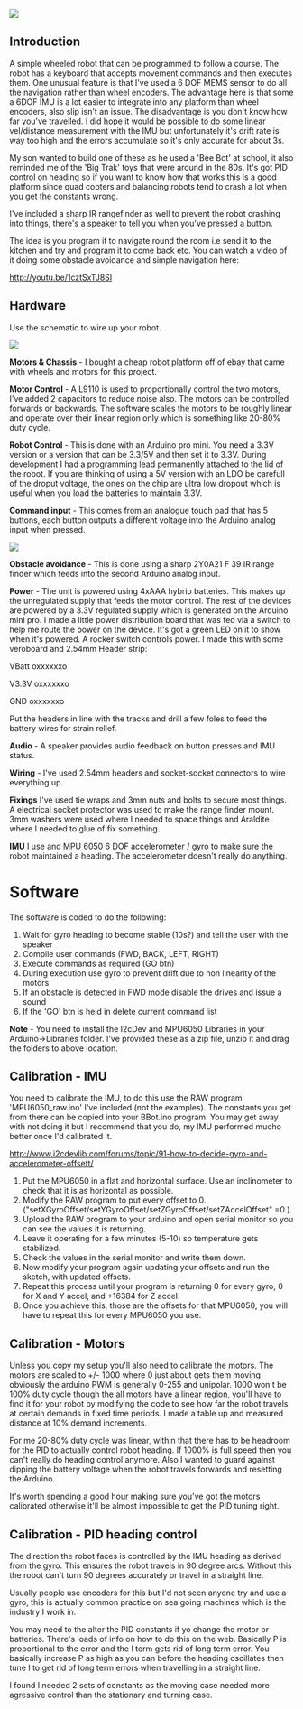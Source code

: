 ![](https://github.com/lawsonkeith/Bee-Bot/blob/master/132___09/MAIN.JPG)


## Introduction

A simple wheeled robot that can be programmed to follow a course.  The robot has a keyboard that accepts movement commands and then executes them.  One unusual feature is that I've used a 6 DOF MEMS sensor to do all the navigation rather than wheel encoders.  The advantage here is that some a 6DOF IMU is a lot easier to integrate into any platform than wheel encoders, also slip isn't an issue.  The disadvantage is you don't know how far you've travelled.  I did hope it would be possible to do some linear vel/distance measurement with the IMU but unfortunately it's drift rate is way too high and the errors accumulate so it's only accurate for about 3s.

My son wanted to build one of these as he used a 'Bee Bot' at school, it also reminded me of the 'Big Trak' toys that were around in the 80s.  It's got PID control on heading so if you want to know how that works this is a good platform since quad copters and balancing robots tend to crash a lot when you get the constants wrong.  

I've included a sharp IR rangefinder as well to prevent the robot crashing into things, there's a speaker to tell you when you've pressed a button.

The idea is you program it to navigate round the room i.e send it to the kitchen and try and program it to come back etc.  You can watch a video of it doing some obstacle avoidance and simple navigation here:

http://youtu.be/1cztSxTJ8SI


## Hardware
Use the schematic to wire up your robot.  

![](https://github.com/lawsonkeith/Bee-Bot/blob/master/Schematic.png)


**Motors & Chassis** -
I bought a cheap robot platform off of ebay that came with wheels and motors for this project.

**Motor Control** -
A L9110 is used to proportionally control the two motors, I've added 2 capacitors to reduce noise also.  The motors can be controlled forwards or backwards.  The software scales the motors to be roughly linear and operate over their linear region only which is something like 20-80% duty cycle.

**Robot Control** -
This is done with an Arduino pro mini.  You need a 3.3V version or a version that can be 3.3/5V and then set it to 3.3V.  During development I had a programming lead permanently attached to the lid of the robot.  If you are thinking of using a 5V version with an LDO be carefull of the droput voltage, the ones on the chip are ultra low dropout which is useful when you load the batteries to maintain 3.3V.

**Command input** -
This comes from an analogue touch pad that has 5 buttons, each button outputs a different voltage into the Arduino analog input when pressed.

![](https://github.com/lawsonkeith/Bee-Bot/blob/master/132___09/IMG_1122.JPG)

**Obstacle avoidance** -
This is done using a sharp 2Y0A21 F 39 IR range finder which feeds into the second Arduino analog input.

**Power** -
The unit is powered using 4xAAA hybrio batteries. This makes up the unregulated supply that feeds the motor control.  The rest of the devices are powered by a 3.3V regulated supply which is generated on the Arduino mini pro.  I made a little power distribution board that was fed via a switch to help me route the power on the device.  It's got a green LED on it to show when it's powered.  A rocker switch controls power.
I made this with some veroboard and 2.54mm Header strip:

VBatt   oxxxxxxo   
                  
V3.3V   oxxxxxxo
                 
GND     oxxxxxxo 
                  
Put the headers in line with the tracks and drill a few foles to feed the battery wires for strain relief.

**Audio** -
A speaker provides audio feedback on button presses and IMU status.

**Wiring** -
I've used 2.54mm headers and socket-socket connectors to wire everything up.

**Fixings**
I've used tie wraps and 3mm nuts and bolts to secure most things.  A electrical socket protector was used to make the range finder mount.  3mm washers were used where I needed to space things and Araldite where I needed to glue of fix something.

**IMU**
I use and MPU 6050 6 DOF accelerometer / gyro to make sure the robot maintained a heading.  The accelerometer doesn't really do anything.


# Software

The software is coded to do the following:

1. Wait for gyro heading to become stable (10s?) and tell the user with the speaker
2. Compile user commands (FWD, BACK, LEFT, RIGHT)
3. Execute commands as required (GO btn)
4. During execution use gyro to prevent drift due to non linearity of the motors
5. If an obstacle is detected in FWD mode disable the drives and issue a sound
6. If the 'GO' btn is held in delete current command list


**Note** - You need to install the I2cDev and MPU6050 Libraries in your Arduino->Libraries folder.  I've provided these as a zip file, unzip it and drag the folders to above location.


## Calibration - IMU
You need to calibrate the IMU, to do this use the RAW program 'MPU6050_raw.ino' I've included (not the examples).  The constants you get from there can be copied into your BBot.ino program.  You may get away with not doing it but I recommend that you do, my IMU performed mucho better once I'd calibrated it.

http://www.i2cdevlib.com/forums/topic/91-how-to-decide-gyro-and-accelerometer-offsett/

1. Put the MPU6050 in a flat and horizontal surface. Use an inclinometer to check that it is as horizontal as possible.
2. Modify the RAW program to put every offset to 0. ("setXGyroOffset/setYGyroOffset/setZGyroOffset/setZAccelOffset"  =0 ).
3. Upload the RAW program to your arduino and open serial monitor so you can see the values it is returning.
4. Leave it operating for a few minutes (5-10) so temperature gets stabilized.
5. Check the values in the serial monitor and write them down.
6. Now modify your program again updating your offsets and run the sketch, with updated offsets.
7. Repeat this process until your program is returning 0 for every gyro, 0 for X and Y accel, and +16384 for Z accel.
8. Once you achieve this, those are the offsets for that MPU6050, you will have to repeat this for every MPU6050 you use.


## Calibration - Motors
Unless you copy my setup you'll also need to calibrate the motors.  The motors are scaled to +/- 1000 where 0 just about gets them moving obviously the arduino PWM is generally 0-255 and unipolar.  1000 won't be 100% duty cycle though the all motors have a linear region, you'll have to find it for your robot by modifying the code to see how far the robot travels at certain demands in fixed time periods.  I made a table up and measured distance at 10% demand increments.

For me 20-80% duty cycle was linear, within that there has to be headroom for the PID to actually control robot heading.  If 1000% is full speed then you can't really do heading control anymore.  Also I wanted to guard against dipping the battery voltage when the robot travels forwards and resetting the Arduino.

It's worth spending a good hour making sure you've got the motors calibrated otherwise it'll be almost impossible to get the PID tuning right.  


## Calibration - PID heading control

The direction the robot faces is controlled by the IMU heading as derived from the gyro.  This ensures the robot travels in 90 degree arcs.  Without this the robot can't turn 90 degrees accurately or travel in a straight line.

Usually people use encoders for this but I'd not seen anyone try and use a gyro, this is actually common practice on sea going machines which is the industry I work in.

You may need to the alter the PID constants if yo change the motor or batteries. There's loads of info on how to do this on the web.  Basically P is proportional to the error and the I term gets rid of long term error.  You basically increase P as high as you can before the heading oscillates then tune I to get rid of long term errors when travelling in a straight line.

I found I needed 2 sets of constants as the moving case needed more agressive control than the stationary and turning case.




